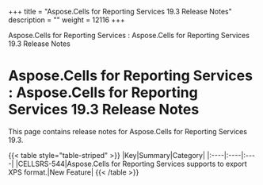 +++
title = "Aspose.Cells for Reporting Services 19.3 Release Notes" 
description = "" 
weight = 12116 
+++

Aspose.Cells for Reporting Services : Aspose.Cells for Reporting Services 19.3 Release Notes  

# Aspose.Cells for Reporting Services : Aspose.Cells for Reporting Services 19.3 Release Notes


This page contains release notes for Aspose.Cells for Reporting Services 19.3.

{{< table style="table-striped" >}}
|Key|Summary|Category|
|:----|:----|:----|
|CELLSRS-544|Aspose.Cells for Reporting Services supports to export XPS format.|New Feature|
{{< /table >}}

